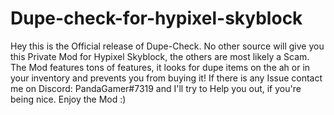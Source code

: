 # Dupe-check-for-hypixel-skyblock
Hey this is the Official release of Dupe-Check. No other source will give you this Private Mod for Hypixel Skyblock, the others are most likely a Scam.  The Mod features tons of features, it looks for dupe items on the ah or in your inventory and prevents you from buying it! If there is any Issue contact me on Discord: PandaGamer#7319 and I'll try to Help you out, if you're being nice.  Enjoy the Mod :)
